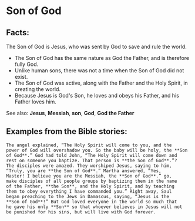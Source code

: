 Son of God
==========

###

Facts:
------

The Son of God is Jesus, who was sent by God to save and rule the world.

-   The Son of God has the same nature as God the Father, and is
    therefore fully God.
-   Unlike human sons, there was not a time when the Son of God did not
    exist.
-   The Son of God was active, along with the Father and the Holy
    Spirit, in creating the world.
-   Because Jesus is God's Son, he loves and obeys his Father, and his
    Father loves him.

See also: **Jesus**, **Messiah**, **son**, **God**, **God the Father**

Examples from the Bible stories:
--------------------------------

    The angel explained, “The Holy Spirit will come to you, and the
    power of God will overshadow you. So the baby will be holy, the **Son
    of God**.” God had told John, “The Holy Spirit will come down and
    rest on someone you baptize. That person is **the Son of God**.”?
    The disciples were amazed. They worshiped Jesus, saying to him,
    “Truly, you are **the Son of God**.” Martha answered, “Yes,
    Master! I believe you are the Messiah, the **Son of God**.” go,
    make disciples of all people groups by baptizing them in the name
    of the Father, **the Son**, and the Holy Spirit, and by teaching
    them to obey everything I have commanded you.” Right away, Saul
    began preaching to the Jews in Damascus, saying, “Jesus is the
    **Son of God**!” But God loved everyone in the world so much that
    he gave his only **Son** so that whoever believes in Jesus will not
    be punished for his sins, but will live with God forever.
